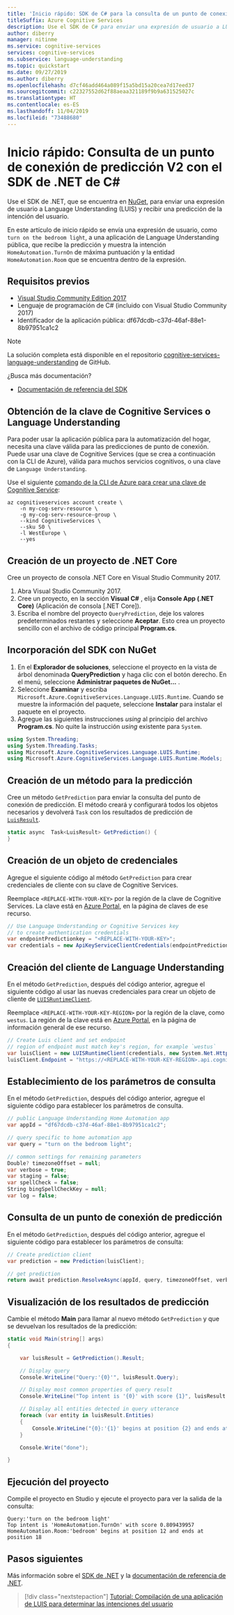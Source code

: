 ```yaml
---
title: 'Inicio rápido: SDK de C# para la consulta de un punto de conexión de predicción (LUIS)'
titleSuffix: Azure Cognitive Services
description: Use el SDK de C# para enviar una expresión de usuario a LUIS y recibir una predicción.
author: diberry
manager: nitinme
ms.service: cognitive-services
services: cognitive-services
ms.subservice: language-understanding
ms.topic: quickstart
ms.date: 09/27/2019
ms.author: diberry
ms.openlocfilehash: d7cf46add464a089f15a5bd15a20cea7d17eed37
ms.sourcegitcommit: c22327552d62f88aeaa321189f9b9a631525027c
ms.translationtype: HT
ms.contentlocale: es-ES
ms.lasthandoff: 11/04/2019
ms.locfileid: "73488680"
---
```

# <a name="quickstart-query-v2-prediction-endpoint-with-c-net-sdk"></a>Inicio rápido: Consulta de un punto de conexión de predicción V2 con el SDK de .NET de C#

Use el SDK de .NET, que se encuentra en [NuGet](https://www.nuget.org/packages/Microsoft.Azure.CognitiveServices.Language.LUIS.Runtime/), para enviar una expresión de usuario a Language Understanding (LUIS) y recibir una predicción de la intención del usuario. 

En este artículo de inicio rápido se envía una expresión de usuario, como `turn on the bedroom light`, a una aplicación de Language Understanding pública, que recibe la predicción y muestra la intención `HomeAutomation.TurnOn` de máxima puntuación y la entidad `HomeAutomation.Room` que se encuentra dentro de la expresión. 

## <a name="prerequisites"></a>Requisitos previos

* [Visual Studio Community Edition 2017](https://visualstudio.microsoft.com/vs/community/)
* Lenguaje de programación de C# (incluido con Visual Studio Community 2017)
* Identificador de la aplicación pública: df67dcdb-c37d-46af-88e1-8b97951ca1c2

> [!Note]
> La solución completa está disponible en el repositorio [cognitive-services-language-understanding](https://github.com/Azure-Samples/cognitive-services-language-understanding/tree/master/documentation-samples/sdk-quickstarts/c%23/UsePredictionRuntime) de GitHub.

¿Busca más documentación?

 * [Documentación de referencia del SDK](https://docs.microsoft.com/dotnet/api/overview/azure/cognitiveservices/client/languageunderstanding?view=azure-dotnet)


## <a name="get-cognitive-services-or-language-understanding-key"></a>Obtención de la clave de Cognitive Services o Language Understanding

Para poder usar la aplicación pública para la automatización del hogar, necesita una clave válida para las predicciones de punto de conexión. Puede usar una clave de Cognitive Services (que se crea a continuación con la CLI de Azure), válida para muchos servicios cognitivos, o una clave de `Language Understanding`. 

Use el siguiente [comando de la CLI de Azure para crear una clave de Cognitive Service](https://docs.microsoft.com/cli/azure/cognitiveservices/account?view=azure-cli-latest#az-cognitiveservices-account-create):

```azurecli-interactive
az cognitiveservices account create \
    -n my-cog-serv-resource \
    -g my-cog-serv-resource-group \
    --kind CognitiveServices \
    --sku S0 \
    -l WestEurope \ 
    --yes
```

## <a name="create-net-core-project"></a>Creación de un proyecto de .NET Core

Cree un proyecto de consola .NET Core en Visual Studio Community 2017.

1. Abra Visual Studio Community 2017.
1. Cree un proyecto, en la sección **Visual C#** , elija **Console App (.NET Core)** (Aplicación de consola [.NET Core]).
1. Escriba el nombre del proyecto `QueryPrediction`, deje los valores predeterminados restantes y seleccione **Aceptar**.
    Esto crea un proyecto sencillo con el archivo de código principal **Program.cs**.

## <a name="add-sdk-with-nuget"></a>Incorporación del SDK con NuGet

1. En el **Explorador de soluciones**, seleccione el proyecto en la vista de árbol denominada **QueryPrediction** y haga clic con el botón derecho. En el menú, seleccione **Administrar paquetes de NuGet...** .
1. Seleccione **Examinar** y escriba `Microsoft.Azure.CognitiveServices.Language.LUIS.Runtime`. Cuando se muestre la información del paquete, seleccione **Instalar** para instalar el paquete en el proyecto. 
1. Agregue las siguientes instrucciones _using_ al principio del archivo **Program.cs**. No quite la instrucción _using_ existente para `System`. 

```csharp
using System.Threading;
using System.Threading.Tasks;
using Microsoft.Azure.CognitiveServices.Language.LUIS.Runtime;
using Microsoft.Azure.CognitiveServices.Language.LUIS.Runtime.Models;
```

## <a name="create-a-new-method-for-the-prediction"></a>Creación de un método para la predicción

Cree un método `GetPrediction` para enviar la consulta del punto de conexión de predicción. El método creará y configurará todos los objetos necesarios y devolverá `Task` con los resultados de predicción de [`LuisResult`](https://docs.microsoft.com/en-us/python/api/azure-cognitiveservices-language-luis/azure.cognitiveservices.language.luis.runtime.models.luisresult?view=azure-python). 

```csharp
static async  Task<LuisResult> GetPrediction() {
}
```

## <a name="create-credentials-object"></a>Creación de un objeto de credenciales

Agregue el siguiente código al método `GetPrediction` para crear credenciales de cliente con su clave de Cognitive Services.

Reemplace `<REPLACE-WITH-YOUR-KEY>` por la región de la clave de Cognitive Services. La clave está en [Azure Portal](https://portal.azure.com), en la página de claves de ese recurso.

```csharp
// Use Language Understanding or Cognitive Services key
// to create authentication credentials
var endpointPredictionkey = "<REPLACE-WITH-YOUR-KEY>";
var credentials = new ApiKeyServiceClientCredentials(endpointPredictionkey);
```

## <a name="create-language-understanding-client"></a>Creación del cliente de Language Understanding

En el método `GetPrediction`, después del código anterior, agregue el siguiente código al usar las nuevas credenciales para crear un objeto de cliente de [`LUISRuntimeClient`](https://docs.microsoft.com/dotnet/api/microsoft.azure.cognitiveservices.language.luis.runtime.luisruntimeclient.-ctor?view=azure-dotnet#Microsoft_Azure_CognitiveServices_Language_LUIS_Runtime_LUISRuntimeClient__ctor_Microsoft_Rest_ServiceClientCredentials_System_Net_Http_DelegatingHandler___). 

Reemplace `<REPLACE-WITH-YOUR-KEY-REGION>` por la región de la clave, como `westus`. La región de la clave está en [Azure Portal](https://portal.azure.com), en la página de información general de ese recurso.

```csharp
// Create Luis client and set endpoint
// region of endpoint must match key's region, for example `westus`
var luisClient = new LUISRuntimeClient(credentials, new System.Net.Http.DelegatingHandler[] { });
luisClient.Endpoint = "https://<REPLACE-WITH-YOUR-KEY-REGION>.api.cognitive.microsoft.com";
```

## <a name="set-query-parameters"></a>Establecimiento de los parámetros de consulta

En el método `GetPrediction`, después del código anterior, agregue el siguiente código para establecer los parámetros de consulta.

```csharp
// public Language Understanding Home Automation app
var appId = "df67dcdb-c37d-46af-88e1-8b97951ca1c2";

// query specific to home automation app
var query = "turn on the bedroom light";

// common settings for remaining parameters
Double? timezoneOffset = null;
var verbose = true;
var staging = false;
var spellCheck = false;
String bingSpellCheckKey = null;
var log = false;
```

## <a name="query-prediction-endpoint"></a>Consulta de un punto de conexión de predicción

En el método `GetPrediction`, después del código anterior, agregue el siguiente código para establecer los parámetros de consulta:

```csharp
// Create prediction client
var prediction = new Prediction(luisClient);

// get prediction
return await prediction.ResolveAsync(appId, query, timezoneOffset, verbose, staging, spellCheck, bingSpellCheckKey, log, CancellationToken.None);
```

## <a name="display-prediction-results"></a>Visualización de los resultados de predicción

Cambie el método **Main** para llamar al nuevo método `GetPrediction` y que se devuelvan los resultados de la predicción:

```csharp
static void Main(string[] args)
{

    var luisResult = GetPrediction().Result;

    // Display query
    Console.WriteLine("Query:'{0}'", luisResult.Query);

    // Display most common properties of query result
    Console.WriteLine("Top intent is '{0}' with score {1}", luisResult.TopScoringIntent.Intent,luisResult.TopScoringIntent.Score);

    // Display all entities detected in query utterance
    foreach (var entity in luisResult.Entities)
    {
        Console.WriteLine("{0}:'{1}' begins at position {2} and ends at position {3}", entity.Type, entity.Entity, entity.StartIndex, entity.EndIndex);
    }

    Console.Write("done");

}
```

## <a name="run-the-project"></a>Ejecución del proyecto

Compile el proyecto en Studio y ejecute el proyecto para ver la salida de la consulta:

```console
Query:'turn on the bedroom light'
Top intent is 'HomeAutomation.TurnOn' with score 0.809439957
HomeAutomation.Room:'bedroom' begins at position 12 and ends at position 18
```

## <a name="next-steps"></a>Pasos siguientes

Más información sobre el [SDK de .NET](https://www.nuget.org/packages/Microsoft.Azure.CognitiveServices.Language.LUIS.Runtime/) y la [documentación de referencia de .NET](https://docs.microsoft.com/dotnet/api/overview/azure/cognitiveservices/client/languageunderstanding?view=azure-dotnet). 

> [!div class="nextstepaction"] 
> [Tutorial: Compilación de una aplicación de LUIS para determinar las intenciones del usuario](luis-quickstart-intents-only.md) 